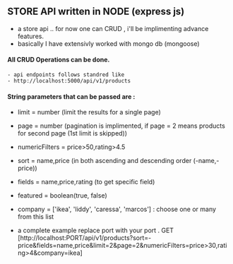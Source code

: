 ## STORE API written in NODE (express js)

- a store api .. for now one can CRUD , i'll be implimenting advance features.
- basically I have extensivly worked with mongo db (mongoose)

#### All CRUD Operations can be done.

    - api endpoints follows standred like
    - http://localhost:5000/api/v1/products

#### String parameters that can be passed are :

- limit = number (limit the results for a single page)
- page = number (pagination is implimented, if page = 2 means products for second page (1st limit is skipped))
- numericFilters = price>50,rating>4.5
- sort = name,price (in both ascending and descending order (-name,-price))
- fields = name,price,rating (to get specific field)
- featured = boolean(true, false)
- company = ['ikea', 'liddy', 'caressa', 'marcos'] : choose one or many from this list

- a complete example replace port with your port .
  GET [http://localhost:PORT/api/v1/products?sort=-price&fields=name,price&limit=2&page=2&numericFilters=price>30,rating>4&company=ikea]
